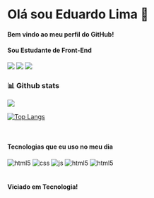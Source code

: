<h1>Olá sou Eduardo Lima 👋</h1>
<h4><p>Bem vindo ao meu perfil do GitHub!</p></h4>
<h4>Sou Estudante de Front-End</h4>

 <div>
  <a href="https://instagram.com/edudelimasilva" target="_blank"><img src="https://img.shields.io/badge/-Instagram-%23E4405F?style=for-the-badge&logo=instagram&logoColor=white" target="_blank"></a>
  <a href = "mailto:limaeduardo092@gmail.com"><img src="https://img.shields.io/badge/-Gmail-%23333?style=for-the-badge&logo=gmail&logoColor=white" target="_blank"></a>
  <a href="https://www.linkedin.com/in/eduardo-lima-0611a7253" target="_blank"><img src="https://img.shields.io/badge/-LinkedIn-%230077B5?style=for-the-badge&logo=linkedin&logoColor=white" target="_blank"></a>
 <p><bh>
 <!-- https://github.com/ashutosh00710/github-readme-activity-graph -->


 <h3>📊 Github stats</h3>

<picture>
<source 
  srcset="https://github-readme-stats.vercel.app/api?username=Edudelimasilva573&show_icons=true&theme=chartreuse-dark"
  media="(prefers-color-scheme: dark)"
/>
<source
  srcset="https://github-readme-stats.vercel.app/api?username=Edudelimasilva573&show_icons=true"
  media="(prefers-color-scheme: light), (prefers-color-scheme: no-preference)"
/>
<img src="https://github-readme-stats.vercel.app/api?username=Edudelimasilva573&show_icons=true" />
</picture>
  
  [![Top Langs](https://github-readme-stats.vercel.app/api/top-langs/?username=Edudelimasilva573&layout=compact)](https://github.com/Edudelimasilva573/github-readme-stats) </a>
</p>
  <br>
<h4>Tecnologias que eu uso no meu dia</h4>

<div style="display: inline_block">
  <img align="center" alt="html5" src="https://img.shields.io/badge/HTML5-E34F26?style=for-the-badge&logo=html5&logoColor=white" />
  <img align="center" alt="css" src="https://img.shields.io/badge/CSS3-1572B6?style=for-the-badge&logo=css3&logoColor=white" />
  <img align="center" alt="js" src="https://img.shields.io/badge/JavaScript-F7DF1E?style=for-the-badge&logo=javascript&logoColor=black" />
  <img align="center" alt="html5" src="https://img.shields.io/badge/Bootstrap-563D7C?style=for-the-badge&logo=bootstrap&logoColor=white" />
  <img align="center" alt="html5" src="https://img.shields.io/badge/Figma-F24E1E?style=for-the-badge&logo=figma&logoColor=white" />

</div><br>
 

 <h4>Viciado em Tecnologia!</h4>
  
